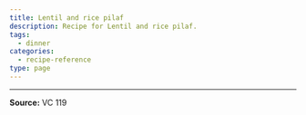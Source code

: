 ```yaml
---
title: Lentil and rice pilaf
description: Recipe for Lentil and rice pilaf.
tags:
  - dinner
categories:
  - recipe-reference
type: page
---
```


---

**Source:** VC 119